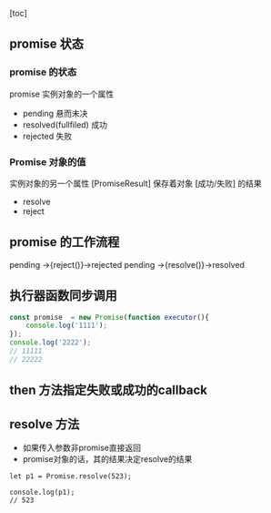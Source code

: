[toc]
## promise 状态

### promise 的状态

promise 实例对象的一个属性
- pending 悬而未决
- resolved(fullfiled) 成功
- rejected 失败
  
### Promise 对象的值 
实例对象的另一个属性 [PromiseResult]
保存着对象 [成功/失败] 的结果

* resolve
* reject


## promise 的工作流程

pending ->{reject()}->rejected 
pending ->{resolve()}->resolved

##  执行器函数同步调用

```js
const promise  = new Promise(function executor(){
    console.log('1111');
});
console.log('2222');
// 11111
// 22222
```

## then 方法指定失败或成功的callback

## resolve 方法
- 如果传入参数非promise直接返回
- promise对象的话，其的结果决定resolve的结果

```
let p1 = Promise.resolve(523);

console.log(p1); 
// 523
```